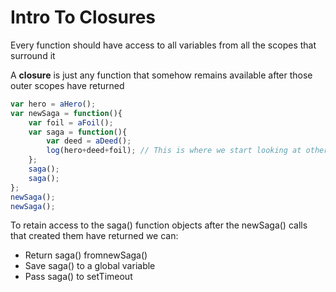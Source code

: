 # Intro To Closures

Every function should have access to all variables from all the scopes that surround it

A **closure** is just any function that somehow remains available after those outer scopes have returned

```js
var hero = aHero();
var newSaga = function(){
	var foil = aFoil();
	var saga = function(){
		var deed = aDeed();
		log(hero+deed+foil); // This is where we start looking at other scopes
	};
	saga();
	saga();
};
newSaga();
newSaga();
```

To retain access to the saga() function objects after the newSaga() calls that created them have returned we can:

- Return saga() fromnewSaga()
- Save saga() to a global variable
- Pass saga() to setTimeout
